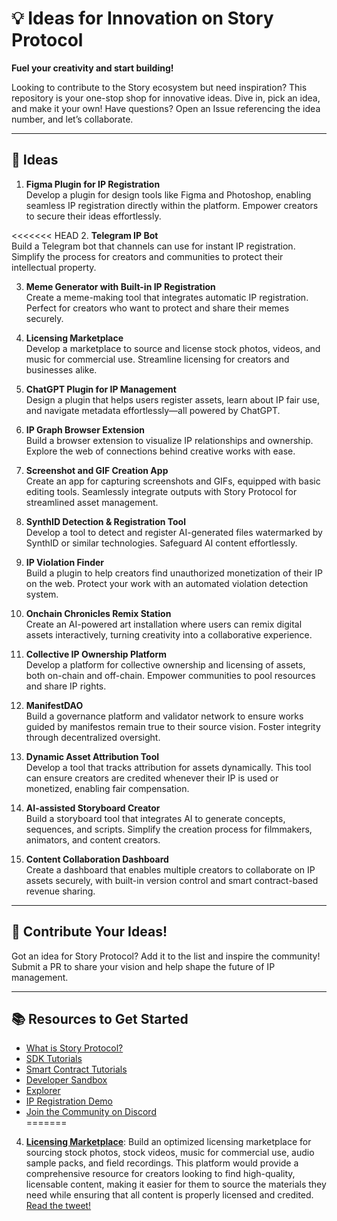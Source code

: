 # 💡 Ideas for Innovation on Story Protocol  
**Fuel your creativity and start building!**  

Looking to contribute to the Story ecosystem but need inspiration? This repository is your one-stop shop for innovative ideas. Dive in, pick an idea, and make it your own! Have questions? Open an Issue referencing the idea number, and let’s collaborate.  

---

## 📝 **Ideas**  

1. **Figma Plugin for IP Registration**  
   Develop a plugin for design tools like Figma and Photoshop, enabling seamless IP registration directly within the platform. Empower creators to secure their ideas effortlessly.  

<<<<<<< HEAD
2. **Telegram IP Bot**  
   Build a Telegram bot that channels can use for instant IP registration. Simplify the process for creators and communities to protect their intellectual property.  

3. **Meme Generator with Built-in IP Registration**  
   Create a meme-making tool that integrates automatic IP registration. Perfect for creators who want to protect and share their memes securely.  

4. **Licensing Marketplace**  
   Develop a marketplace to source and license stock photos, videos, and music for commercial use. Streamline licensing for creators and businesses alike.  

5. **ChatGPT Plugin for IP Management**  
   Design a plugin that helps users register assets, learn about IP fair use, and navigate metadata effortlessly—all powered by ChatGPT.  

6. **IP Graph Browser Extension**  
   Build a browser extension to visualize IP relationships and ownership. Explore the web of connections behind creative works with ease.  

7. **Screenshot and GIF Creation App**  
   Create an app for capturing screenshots and GIFs, equipped with basic editing tools. Seamlessly integrate outputs with Story Protocol for streamlined asset management.  

8. **SynthID Detection & Registration Tool**  
   Develop a tool to detect and register AI-generated files watermarked by SynthID or similar technologies. Safeguard AI content effortlessly.  

9. **IP Violation Finder**  
   Build a plugin to help creators find unauthorized monetization of their IP on the web. Protect your work with an automated violation detection system.  

10. **Onchain Chronicles Remix Station**  
    Create an AI-powered art installation where users can remix digital assets interactively, turning creativity into a collaborative experience.  

11. **Collective IP Ownership Platform**  
    Develop a platform for collective ownership and licensing of assets, both on-chain and off-chain. Empower communities to pool resources and share IP rights.  

12. **ManifestDAO**  
    Build a governance platform and validator network to ensure works guided by manifestos remain true to their source vision. Foster integrity through decentralized oversight.  

13. **Dynamic Asset Attribution Tool**  
    Develop a tool that tracks attribution for assets dynamically. This tool can ensure creators are credited whenever their IP is used or monetized, enabling fair compensation.  

14. **AI-assisted Storyboard Creator**  
    Build a storyboard tool that integrates AI to generate concepts, sequences, and scripts. Simplify the creation process for filmmakers, animators, and content creators.  

15. **Content Collaboration Dashboard**  
    Create a dashboard that enables multiple creators to collaborate on IP assets securely, with built-in version control and smart contract-based revenue sharing.  

---

## 🚀 **Contribute Your Ideas!**  
Got an idea for Story Protocol? Add it to the list and inspire the community! Submit a PR to share your vision and help shape the future of IP management.  

---

## 📚 **Resources to Get Started**  

- [What is Story Protocol?](https://docs.storyprotocol.xyz/docs/what-is-story-protocol)  
- [SDK Tutorials](https://docs.storyprotocol.xyz/docs/get-started-with-the-typescript-sdk)  
- [Smart Contract Tutorials](https://docs.storyprotocol.xyz/docs/get-started-with-the-smart-contracts)  
- [Developer Sandbox](https://sandbox.storyprotocol.xyz/)  
- [Explorer](https://explorer.storyprotocol.xyz/)  
- [IP Registration Demo](https://play.storyprotocol.xyz/)  
- [Join the Community on Discord](https://discord.gg/storyprotocol)  
=======
4. **[Licensing Marketplace](https://x.com/muttonia/status/1801630991951532307)**: Build an optimized licensing marketplace for sourcing stock photos, stock videos, music for commercial use, audio sample packs, and field recordings. This platform would provide a comprehensive resource for creators looking to find high-quality, licensable content, making it easier for them to source the materials they need while ensuring that all content is properly licensed and credited. [Read the tweet!](https://x.com/muttonia/status/1801630991951532307)





